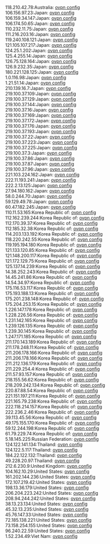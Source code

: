 118.210.42.78:Australia: [ovpn config](vpn/118_210_42_78.ovpn)  
106.156.97.23:Japan: [ovpn config](vpn/106_156_97_23.ovpn)  
106.159.34.147:Japan: [ovpn config](vpn/106_159_34_147.ovpn)  
106.174.50.65:Japan: [ovpn config](vpn/106_174_50_65.ovpn)  
110.232.11.75:Japan: [ovpn config](vpn/110_232_11_75.ovpn)  
111.216.203.16:Japan: [ovpn config](vpn/111_216_203_16.ovpn)  
119.240.108.121:Japan: [ovpn config](vpn/119_240_108_121.ovpn)  
121.105.107.217:Japan: [ovpn config](vpn/121_105_107_217.ovpn)  
124.25.1.202:Japan: [ovpn config](vpn/124_25_1_202.ovpn)  
125.4.255.14:Japan: [ovpn config](vpn/125_4_255_14.ovpn)  
126.75.128.164:Japan: [ovpn config](vpn/126_75_128_164.ovpn)  
126.9.232.35:Japan: [ovpn config](vpn/126_9_232_35.ovpn)  
180.221.128.125:Japan: [ovpn config](vpn/180_221_128_125.ovpn)  
1.0.116.98:Japan: [ovpn config](vpn/1_0_116_98.ovpn)  
1.21.51.14:Japan: [ovpn config](vpn/1_21_51_14.ovpn)  
210.139.16.7:Japan: [ovpn config](vpn/210_139_16_7.ovpn)  
219.100.37.109:Japan: [ovpn config](vpn/219_100_37_109.ovpn)  
219.100.37.129:Japan: [ovpn config](vpn/219_100_37_129.ovpn)  
219.100.37.144:Japan: [ovpn config](vpn/219_100_37_144.ovpn)  
219.100.37.16:Japan: [ovpn config](vpn/219_100_37_16.ovpn)  
219.100.37.169:Japan: [ovpn config](vpn/219_100_37_169.ovpn)  
219.100.37.172:Japan: [ovpn config](vpn/219_100_37_172.ovpn)  
219.100.37.176:Japan: [ovpn config](vpn/219_100_37_176.ovpn)  
219.100.37.193:Japan: [ovpn config](vpn/219_100_37_193.ovpn)  
219.100.37.22:Japan: [ovpn config](vpn/219_100_37_22.ovpn)  
219.100.37.223:Japan: [ovpn config](vpn/219_100_37_223.ovpn)  
219.100.37.225:Japan: [ovpn config](vpn/219_100_37_225.ovpn)  
219.100.37.3:Japan: [ovpn config](vpn/219_100_37_3.ovpn)  
219.100.37.86:Japan: [ovpn config](vpn/219_100_37_86.ovpn)  
219.100.37.87:Japan: [ovpn config](vpn/219_100_37_87.ovpn)  
219.100.37.96:Japan: [ovpn config](vpn/219_100_37_96.ovpn)  
221.103.224.162:Japan: [ovpn config](vpn/221_103_224_162.ovpn)  
222.11.193.241:Japan: [ovpn config](vpn/222_11_193_241.ovpn)  
222.2.13.125:Japan: [ovpn config](vpn/222_2_13_125.ovpn)  
27.94.180.162:Japan: [ovpn config](vpn/27_94_180_162.ovpn)  
58.0.244.70:Japan: [ovpn config](vpn/58_0_244_70.ovpn)  
59.129.49.78:Japan: [ovpn config](vpn/59_129_49_78.ovpn)  
60.47.182.245:Japan: [ovpn config](vpn/60_47_182_245.ovpn)  
110.11.53.165:Korea Republic of: [ovpn config](vpn/110_11_53_165.ovpn)  
112.162.239.244:Korea Republic of: [ovpn config](vpn/112_162_239_244.ovpn)  
112.170.39.37:Korea Republic of: [ovpn config](vpn/112_170_39_37.ovpn)  
112.185.32.38:Korea Republic of: [ovpn config](vpn/112_185_32_38.ovpn)  
114.203.133.192:Korea Republic of: [ovpn config](vpn/114_203_133_192.ovpn)  
118.220.242.55:Korea Republic of: [ovpn config](vpn/118_220_242_55.ovpn)  
119.195.194.180:Korea Republic of: [ovpn config](vpn/119_195_194_180.ovpn)  
121.133.120.85:Korea Republic of: [ovpn config](vpn/121_133_120_85.ovpn)  
121.148.200.117:Korea Republic of: [ovpn config](vpn/121_148_200_117.ovpn)  
121.172.129.75:Korea Republic of: [ovpn config](vpn/121_172_129_75.ovpn)  
125.137.14.239:Korea Republic of: [ovpn config](vpn/125_137_14_239.ovpn)  
14.38.252.243:Korea Republic of: [ovpn config](vpn/14_38_252_243.ovpn)  
14.45.241.86:Korea Republic of: [ovpn config](vpn/14_45_241_86.ovpn)  
14.54.34.97:Korea Republic of: [ovpn config](vpn/14_54_34_97.ovpn)  
175.116.53.117:Korea Republic of: [ovpn config](vpn/175_116_53_117.ovpn)  
175.193.188.13:Korea Republic of: [ovpn config](vpn/175_193_188_13.ovpn)  
175.201.238.148:Korea Republic of: [ovpn config](vpn/175_201_238_148.ovpn)  
175.204.253.15:Korea Republic of: [ovpn config](vpn/175_204_253_15.ovpn)  
1.226.147.178:Korea Republic of: [ovpn config](vpn/1_226_147_178.ovpn)  
1.228.226.56:Korea Republic of: [ovpn config](vpn/1_228_226_56.ovpn)  
1.231.142.165:Korea Republic of: [ovpn config](vpn/1_231_142_165.ovpn)  
1.239.126.135:Korea Republic of: [ovpn config](vpn/1_239_126_135.ovpn)  
1.239.30.145:Korea Republic of: [ovpn config](vpn/1_239_30_145.ovpn)  
1.247.171.185:Korea Republic of: [ovpn config](vpn/1_247_171_185.ovpn)  
211.170.143.189:Korea Republic of: [ovpn config](vpn/211_170_143_189.ovpn)  
211.178.248.11:Korea Republic of: [ovpn config](vpn/211_178_248_11.ovpn)  
211.206.178.166:Korea Republic of: [ovpn config](vpn/211_206_178_166.ovpn)  
211.206.178.166:Korea Republic of: [ovpn config](vpn/211_206_178_166.ovpn)  
211.212.136.179:Korea Republic of: [ovpn config](vpn/211_212_136_179.ovpn)  
211.229.254.4:Korea Republic of: [ovpn config](vpn/211_229_254_4.ovpn)  
211.57.93.157:Korea Republic of: [ovpn config](vpn/211_57_93_157.ovpn)  
218.155.56.62:Korea Republic of: [ovpn config](vpn/218_155_56_62.ovpn)  
218.209.242.134:Korea Republic of: [ovpn config](vpn/218_209_242_134.ovpn)  
220.87.88.54:Korea Republic of: [ovpn config](vpn/220_87_88_54.ovpn)  
221.151.197.211:Korea Republic of: [ovpn config](vpn/221_151_197_211.ovpn)  
221.165.79.238:Korea Republic of: [ovpn config](vpn/221_165_79_238.ovpn)  
222.118.214.157:Korea Republic of: [ovpn config](vpn/222_118_214_157.ovpn)  
222.236.2.46:Korea Republic of: [ovpn config](vpn/222_236_2_46.ovpn)  
39.113.45.56:Korea Republic of: [ovpn config](vpn/39_113_45_56.ovpn)  
49.175.155.170:Korea Republic of: [ovpn config](vpn/49_175_155_170.ovpn)  
59.12.244.198:Korea Republic of: [ovpn config](vpn/59_12_244_198.ovpn)  
61.79.229.74:Korea Republic of: [ovpn config](vpn/61_79_229_74.ovpn)  
5.18.145.225:Russian Federation: [ovpn config](vpn/5_18_145_225.ovpn)  
124.122.141.134:Thailand: [ovpn config](vpn/124_122_141_134.ovpn)  
124.122.5.117:Thailand: [ovpn config](vpn/124_122_5_117.ovpn)  
184.22.122.132:Thailand: [ovpn config](vpn/184_22_122_132.ovpn)  
49.228.20.97:Thailand: [ovpn config](vpn/49_228_20_97.ovpn)  
212.6.230.9:United Kingdom: [ovpn config](vpn/212_6_230_9.ovpn)  
104.162.10.29:United States: [ovpn config](vpn/104_162_10_29.ovpn)  
161.202.144.236:United States: [ovpn config](vpn/161_202_144_236.ovpn)  
172.107.219.42:United States: [ovpn config](vpn/172_107_219_42.ovpn)  
198.13.36.179:United States: [ovpn config](vpn/198_13_36_179.ovpn)  
206.204.223.242:United States: [ovpn config](vpn/206_204_223_242.ovpn)  
208.94.244.242:United States: [ovpn config](vpn/208_94_244_242.ovpn)  
38.13.23.134:United States: [ovpn config](vpn/38_13_23_134.ovpn)  
45.32.13.235:United States: [ovpn config](vpn/45_32_13_235.ovpn)  
45.76.147.33:United States: [ovpn config](vpn/45_76_147_33.ovpn)  
72.185.138.221:United States: [ovpn config](vpn/72_185_138_221.ovpn)  
73.158.254.155:United States: [ovpn config](vpn/73_158_254_155.ovpn)  
96.240.22.59:United States: [ovpn config](vpn/96_240_22_59.ovpn)  
1.52.234.49:Viet Nam: [ovpn config](vpn/1_52_234_49.ovpn)  
